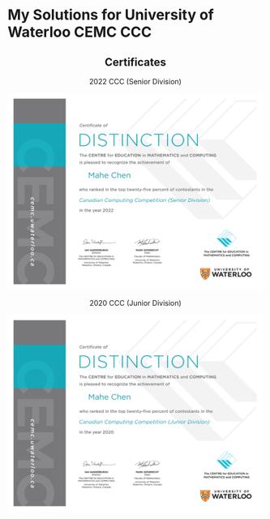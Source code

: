 # My Solutions for University of Waterloo CEMC CCC</h1>

<div align="center">
    <h2>Certificates</h2>
    <p>2022 CCC (Senior Division)</p>
    <img src="https://github.com/lmposter/CCC-Solutions/blob/main/Certificates/2022.png?raw=true" alt="2022 Certificate">
    <br><!-- Empty line for spacing -->
    <p>2020 CCC (Junior Division)</p>
    <img src="https://github.com/lmposter/CCC-Solutions/blob/main/Certificates/2020.png?raw=true" alt="2020 Certificate">
</div>
